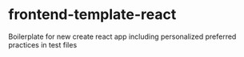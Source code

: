 # frontend-template-react
Boilerplate for new create react app including personalized preferred practices in test files
